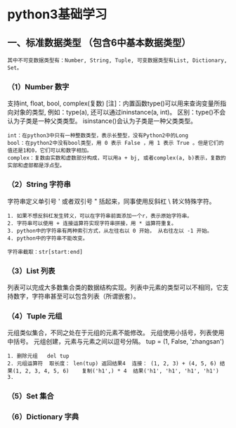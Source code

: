 # python3基础学习
## 一、标准数据类型 （包含6中基本数据类型）
    其中不可变数据类型有：Number, String, Tuple, 可变数据类型有List, Dictionary, Set。
### （1）Number 数字
支持int, float, bool, complex(复数)
[注]：内置函数type()可以用来查询变量所指向对象的类型, 例如：type(a), 还可以通过ininstance(a, int)。
区别：type()不会认为子类是一种父类类型。
isinstance()会认为子类是一种父类类型。
    
    int：在python3中只有一种整数类型，表示长整型，没有Python2中的Long
    bool：在python2中没有bool类型，用 0 表示 False ，用 1 表示 True 。但是它们的值还是1和0，它们可以和数字相加。
    complex：复数由实数和虚数部分构成，可以用a + bj, 或者complex(a, b)表示，复数的实部和虚部都是浮点型。

### （2）String 字符串
字符串定义单引号 ' 或者双引号 " 括起来，同事使用反斜杠 \ 转义特殊字符。
    
    1. 如果不想反斜杠发生转义，可以在字符串前面添加一个r，表示原始字符串。
    2. 字符串可以使用 + 连接运算符实现字符串拼接，用 * 运算符重复。
    3. python中的字符串有两种索引方式，从左往右以 0 开始， 从右往左以 -1 开始。
    4. python中的字符串不能改变。
    
    字符串截取：str[start:end]
### （3）List 列表
列表可以完成大多数集合类的数据结构实现。列表中元素的类型可以不相同，它支持数字，字符串甚至可以包含列表（所谓嵌套）。

    
### （4）Tuple 元组
元组类似集合，不同之处在于元组的元素不能修改。
元组使用小括号，列表使用中括号。
元组创建，元素与元素之间以逗号分隔。   tup = (1, False, 'zhangsan')

    1. 删除元组   del tup    
    2. 元组运算符  取长度： len(tup) 返回结果4  连接： (1, 2, 3) + (4, 5, 6) 结果(1, 2, 3, 4, 5, 6)    复制('h1',) * 4  结果('h1', 'h1', 'h1', 'h1')
    3. 
### （5）Set 集合
### （6）Dictionary 字典
